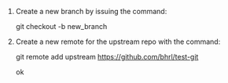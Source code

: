 1. Create a new branch by issuing the command:

	git checkout -b new_branch

2. Create a new remote for the upstream repo with the command:

	git remote add upstream https://github.com/bhrl/test-git
	
	
	ok

